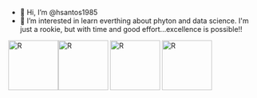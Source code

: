 - 👋 Hi, I’m @hsantos1985
- 👀 I’m interested in learn everthing about phyton and data science. I'm just a rookie, but with time and good effort...excellence is possible!!



<img align="center" alt="R" height="100" width="100" src="https://cdn.jsdelivr.net/gh/devicons/devicon/icons/microsoftsqlserver/microsoftsqlserver-plain-wordmark.svg"><img align="center" alt="R" height="100" width="100" src="https://cdn.jsdelivr.net/gh/devicons/devicon/icons/python/python-original.svg">
<img align="center" alt="R" height="100" width="100" src="https://cdn.jsdelivr.net/gh/devicons/devicon/icons/python/python-original.svg">
<img align="center" alt="R" height="100" width="100" src="https://cdn.jsdelivr.net/gh/devicons/devicon/icons/r/r-original.svg">






















<!---
hsantos1985/hsantos1985 is a ✨ special ✨ repository because its `README.md` (this file) appears on your GitHub profile.
You can click the Preview link to take a look at your changes.
--->
